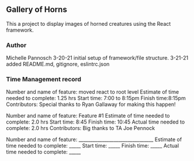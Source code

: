 ## Gallery of Horns
This a project to display images of horned creatures using the React framework.
### Author
Michelle Pannosch
3-20-21 initial setup of framework/file structure.
3-21-21 added README.md, gitignore, eslintrc.json

### Time Management record
Number and name of feature: moved react to root level
Estimate of time needed to complete: 1.25 hrs
Start time: 7:00 to 8:15pm
Finish time:8:15pm
Contributors: Special thanks to Ryan Gallaway for making this happen!

Number and name of feature: Feature #1
Estimate of time needed to complete: 2.0 hrs
Start time: 8:45
Finish time: 10:45
Actual time needed to complete: 2.0 hrs
Contributors: Big thanks to TA Joe Pennock

Number and name of feature: ________________________________
Estimate of time needed to complete: _____
Start time: _____
Finish time: _____
Actual time needed to complete: _____
